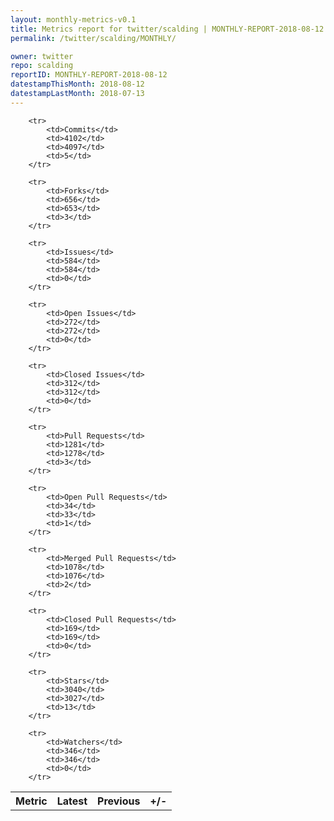 ```yaml
---
layout: monthly-metrics-v0.1
title: Metrics report for twitter/scalding | MONTHLY-REPORT-2018-08-12 | 2018-08-12
permalink: /twitter/scalding/MONTHLY/

owner: twitter
repo: scalding
reportID: MONTHLY-REPORT-2018-08-12
datestampThisMonth: 2018-08-12
datestampLastMonth: 2018-07-13
---
```



<table style="width: 100%;">
    <tr>
        <th>Metric</th>
        <th>Latest</th>
        <th>Previous</th>
        <th>+/-</th>
    </tr>

        <tr>
            <td>Commits</td>
            <td>4102</td>
            <td>4097</td>
            <td>5</td>
        </tr>
        
        <tr>
            <td>Forks</td>
            <td>656</td>
            <td>653</td>
            <td>3</td>
        </tr>
        
        <tr>
            <td>Issues</td>
            <td>584</td>
            <td>584</td>
            <td>0</td>
        </tr>
        
        <tr>
            <td>Open Issues</td>
            <td>272</td>
            <td>272</td>
            <td>0</td>
        </tr>
        
        <tr>
            <td>Closed Issues</td>
            <td>312</td>
            <td>312</td>
            <td>0</td>
        </tr>
        
        <tr>
            <td>Pull Requests</td>
            <td>1281</td>
            <td>1278</td>
            <td>3</td>
        </tr>
        
        <tr>
            <td>Open Pull Requests</td>
            <td>34</td>
            <td>33</td>
            <td>1</td>
        </tr>
        
        <tr>
            <td>Merged Pull Requests</td>
            <td>1078</td>
            <td>1076</td>
            <td>2</td>
        </tr>
        
        <tr>
            <td>Closed Pull Requests</td>
            <td>169</td>
            <td>169</td>
            <td>0</td>
        </tr>
        
        <tr>
            <td>Stars</td>
            <td>3040</td>
            <td>3027</td>
            <td>13</td>
        </tr>
        
        <tr>
            <td>Watchers</td>
            <td>346</td>
            <td>346</td>
            <td>0</td>
        </tr>
        
</table>
